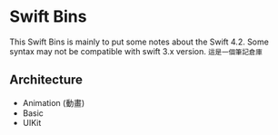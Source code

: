# Swift Bins
This Swift Bins is mainly to put some notes about the Swift 4.2. Some syntax may not be compatible with swift 3.x version.
`這是一個筆記倉庫`


## Architecture
- Animation (動畫)
- Basic
- UIKit
